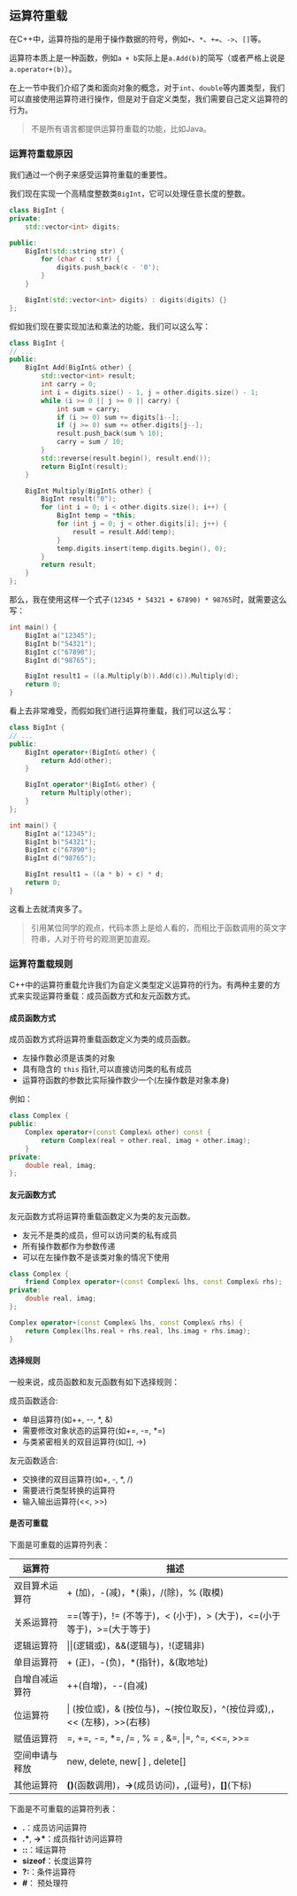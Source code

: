 ## 运算符重载

在C++中，运算符指的是用于操作数据的符号，例如`+`、`*`、`+=`、`->`、`[]`等。

运算符本质上是一种函数，例如`a + b`实际上是`a.Add(b)`的简写（或者严格上说是`a.operator+(b)`）。

在上一节中我们介绍了类和面向对象的概念，对于`int`、`double`等内置类型，我们可以直接使用运算符进行操作，但是对于自定义类型，我们需要自己定义运算符的行为。

> 不是所有语言都提供运算符重载的功能，比如Java。

### 运算符重载原因

我们通过一个例子来感受运算符重载的重要性。

我们现在实现一个高精度整数类`BigInt`，它可以处理任意长度的整数。

```cpp
class BigInt {
private:
    std::vector<int> digits;

public:
    BigInt(std::string str) {
        for (char c : str) {
            digits.push_back(c - '0');
        }
    }

    BigInt(std::vector<int> digits) : digits(digits) {}
};
```

假如我们现在要实现加法和乘法的功能，我们可以这么写：

```cpp
class BigInt {
// ...
public:
    BigInt Add(BigInt& other) {
        std::vector<int> result;
        int carry = 0;
        int i = digits.size() - 1, j = other.digits.size() - 1;
        while (i >= 0 || j >= 0 || carry) {
            int sum = carry;
            if (i >= 0) sum += digits[i--];
            if (j >= 0) sum += other.digits[j--];
            result.push_back(sum % 10);
            carry = sum / 10;
        }
        std::reverse(result.begin(), result.end());
        return BigInt(result);
    }

    BigInt Multiply(BigInt& other) {
        BigInt result("0");
        for (int i = 0; i < other.digits.size(); i++) {
            BigInt temp = *this;
            for (int j = 0; j < other.digits[i]; j++) {
                result = result.Add(temp);
            }
            temp.digits.insert(temp.digits.begin(), 0);
        }
        return result;
    }
};
```

那么，我在使用这样一个式子`(12345 * 54321 + 67890) * 98765`时，就需要这么写：

```cpp
int main() {
    BigInt a("12345");
    BigInt b("54321");
    BigInt c("67890");
    BigInt d("98765");

    BigInt result1 = ((a.Multiply(b)).Add(c)).Multiply(d);
    return 0;
}
```

看上去非常难受，而假如我们进行运算符重载，我们可以这么写：

```cpp
class BigInt {
// ...
public:
    BigInt operator+(BigInt& other) {
        return Add(other);
    }

    BigInt operator*(BigInt& other) {
        return Multiply(other);
    }
};

int main() {
    BigInt a("12345");
    BigInt b("54321");
    BigInt c("67890");
    BigInt d("98765");

    BigInt result1 = ((a * b) + c) * d;
    return 0;
}
```

这看上去就清爽多了。

> 引用某位同学的观点，代码本质上是给人看的，而相比于函数调用的英文字符串，人对于符号的观测更加直观。

### 运算符重载规则

C++中的运算符重载允许我们为自定义类型定义运算符的行为。有两种主要的方式来实现运算符重载：成员函数方式和友元函数方式。

#### 成员函数方式

成员函数方式将运算符重载函数定义为类的成员函数。

- 左操作数必须是该类的对象
- 具有隐含的 `this` 指针,可以直接访问类的私有成员
- 运算符函数的参数比实际操作数少一个(左操作数是对象本身)

例如：

```cpp
class Complex {
public:
    Complex operator+(const Complex& other) const {
        return Complex(real + other.real, imag + other.imag);
    }
private:
    double real, imag;
};
```

#### 友元函数方式

友元函数方式将运算符重载函数定义为类的友元函数。

- 友元不是类的成员，但可以访问类的私有成员
- 所有操作数都作为参数传递
- 可以在左操作数不是该类对象的情况下使用

```cpp
class Complex {
    friend Complex operator+(const Complex& lhs, const Complex& rhs);
private:
    double real, imag;
};

Complex operator+(const Complex& lhs, const Complex& rhs) {
    return Complex(lhs.real + rhs.real, lhs.imag + rhs.imag);
}
```

#### 选择规则

一般来说，成员函数和友元函数有如下选择规则：

成员函数适合:
- 单目运算符(如++, --, *, &)
- 需要修改对象状态的运算符(如+=, -=, *=)
- 与类紧密相关的双目运算符(如[], ->)

友元函数适合:
- 交换律的双目运算符(如+, -, *, /)
- 需要进行类型转换的运算符
- 输入输出运算符(<<, >>)

#### 是否可重载

下面是可重载的运算符列表：

| 运算符         | 描述                                                        |
| -------------- | ------------------------------------------------------------ |
| 双目算术运算符 | + (加)，-(减)，*(乘)，/(除)，% (取模)                        |
| 关系运算符     | ==(等于)，!= (不等于)，< (小于)，> (大于)，<=(小于等于)，>=(大于等于) |
| 逻辑运算符     | &#124;&#124;(逻辑或)，&&(逻辑与)，!(逻辑非)                          |
| 单目运算符     | + (正)，-(负)，*(指针)，&(取地址)                            |
| 自增自减运算符 | ++(自增)，--(自减)                                           |
| 位运算符       | &#124; (按位或)，& (按位与)，~(按位取反)，^(按位异或),，<< (左移)，>>(右移) |
| 赋值运算符     | =, +=, -=, *=, /= , % = , &=, &#124;=, ^=, <<=, >>=              |
| 空间申请与释放 | new, delete, new[ ] , delete[]                               |
| 其他运算符     | **()**(函数调用)，**->**(成员访问)，**,**(逗号)，**[]**(下标) |

下面是不可重载的运算符列表：

- **.**：成员访问运算符
- **.\***, **->\***：成员指针访问运算符
- **::**：域运算符
- **sizeof**：长度运算符
- **?:**：条件运算符
- **#**： 预处理符

